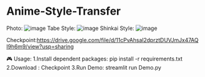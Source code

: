 # Anime-Style-Transfer
Photo:
![image](https://github.com/user-attachments/assets/0cefa513-131f-44d2-9e13-4096b4992bbe)
Tabe Style:
![image](https://github.com/user-attachments/assets/c874a810-285f-4ac2-8f69-09c5a7016ca3)
Shinkai Style:
![image](https://github.com/user-attachments/assets/f892daa7-bde5-4670-b901-ed39ce24fea2)

Checkpoint:https://drive.google.com/file/d/11cPvAhsaI2dprztDUVJmJx47AQI9h6m9/view?usp=sharing


🎮 Usage:
1.Install dependent packages: pip install -r requirements.txt 
2.Download : Checkpoint
3.Run Demo: streamlit run Demo.py
